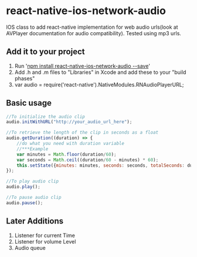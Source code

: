 # react-native-ios-network-audio

IOS class to add react-native implementation for web audio urls(look at AVPlayer documentation for audio compatibility). Tested using mp3 urls.

## Add it to your project
<ol>
	<li>Run '<a href="https://www.npmjs.com/package/react-native-ios-network-audio">npm install react-native-ios-network-audio --save</a>'</li>
	<li>Add .h and .m files to "Libraries" in Xcode and add these to your "build phases"</li>
	<li>var audio = require('react-native').NativeModules.RNAudioPlayerURL;</li>
</ol>

## Basic usage

```javascript
//To initialize the audio clip
audio.initWithURL("http://your_audio_url_here");

//To retrieve the length of the clip in seconds as a float
audio.getDuration((duration) => {
	//do what you need with duration variable
	//***Example
	var minutes = Math.floor(duration/60);
	var seconds = Math.ceil((duration/60 - minutes) * 60);
	this.setState({minutes: minutes, seconds: seconds, totalSeconds: duration});
});

//To play audio clip
audio.play();

//To pause audio clip
audio.pause();
```

## Later Additions
1. Listener for current Time
2. Listener for volume Level
3. Audio queue